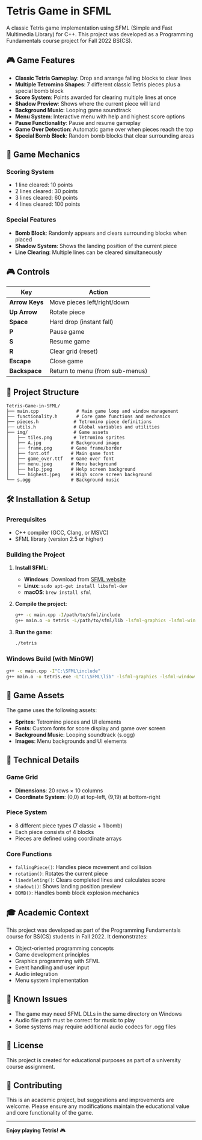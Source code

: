 # Tetris Game in SFML

A classic Tetris game implementation using SFML (Simple and Fast Multimedia Library) for C++. This project was developed as a Programming Fundamentals course project for Fall 2022 BS(CS).

## 🎮 Game Features

- **Classic Tetris Gameplay**: Drop and arrange falling blocks to clear lines
- **Multiple Tetromino Shapes**: 7 different classic Tetris pieces plus a special bomb block
- **Score System**: Points awarded for clearing multiple lines at once
- **Shadow Preview**: Shows where the current piece will land
- **Background Music**: Looping game soundtrack
- **Menu System**: Interactive menu with help and highest score options
- **Pause Functionality**: Pause and resume gameplay
- **Game Over Detection**: Automatic game over when pieces reach the top
- **Special Bomb Block**: Random bomb blocks that clear surrounding areas

## 🎯 Game Mechanics

### Scoring System
- 1 line cleared: 10 points
- 2 lines cleared: 30 points  
- 3 lines cleared: 60 points
- 4 lines cleared: 100 points

### Special Features
- **Bomb Block**: Randomly appears and clears surrounding blocks when placed
- **Shadow System**: Shows the landing position of the current piece
- **Line Clearing**: Multiple lines can be cleared simultaneously

## 🎮 Controls

| Key | Action |
|-----|--------|
| **Arrow Keys** | Move pieces left/right/down |
| **Up Arrow** | Rotate piece |
| **Space** | Hard drop (instant fall) |
| **P** | Pause game |
| **S** | Resume game |
| **R** | Clear grid (reset) |
| **Escape** | Close game |
| **Backspace** | Return to menu (from sub-menus) |

## 📁 Project Structure

```
Tetris-Game-in-SFML/
├── main.cpp              # Main game loop and window management
├── functionality.h       # Core game functions and mechanics
├── pieces.h             # Tetromino piece definitions
├── utils.h              # Global variables and utilities
├── img/                 # Game assets
│   ├── tiles.png        # Tetromino sprites
│   ├── A.jpg           # Background image
│   ├── frame.png       # Game frame/border
│   ├── font.otf        # Main game font
│   ├── game_over.ttf   # Game over font
│   ├── menu.jpeg       # Menu background
│   ├── help.jpeg       # Help screen background
│   └── highest.jpeg    # High score screen background
└── s.ogg               # Background music
```

## 🛠️ Installation & Setup

### Prerequisites
- C++ compiler (GCC, Clang, or MSVC)
- SFML library (version 2.5 or higher)

### Building the Project

1. **Install SFML**:
   - **Windows**: Download from [SFML website](https://www.sfml-dev.org/download.php)
   - **Linux**: `sudo apt-get install libsfml-dev`
   - **macOS**: `brew install sfml`

2. **Compile the project**:
   ```bash
   g++ -c main.cpp -I/path/to/sfml/include
   g++ main.o -o tetris -L/path/to/sfml/lib -lsfml-graphics -lsfml-window -lsfml-system -lsfml-audio
   ```

3. **Run the game**:
   ```bash
   ./tetris
   ```

### Windows Build (with MinGW)
```bash
g++ -c main.cpp -I"C:\SFML\include"
g++ main.o -o tetris.exe -L"C:\SFML\lib" -lsfml-graphics -lsfml-window -lsfml-system -lsfml-audio
```

## 🎨 Game Assets

The game uses the following assets:
- **Sprites**: Tetromino pieces and UI elements
- **Fonts**: Custom fonts for score display and game over screen
- **Background Music**: Looping soundtrack (s.ogg)
- **Images**: Menu backgrounds and UI elements

## 🔧 Technical Details

### Game Grid
- **Dimensions**: 20 rows × 10 columns
- **Coordinate System**: (0,0) at top-left, (9,19) at bottom-right

### Piece System
- 8 different piece types (7 classic + 1 bomb)
- Each piece consists of 4 blocks
- Pieces are defined using coordinate arrays

### Core Functions
- `fallingPiece()`: Handles piece movement and collision
- `rotation()`: Rotates the current piece
- `linedeleting()`: Clears completed lines and calculates score
- `shadow1()`: Shows landing position preview
- `BOMB()`: Handles bomb block explosion mechanics

## 🎓 Academic Context

This project was developed as part of the Programming Fundamentals course for BS(CS) students in Fall 2022. It demonstrates:
- Object-oriented programming concepts
- Game development principles
- Graphics programming with SFML
- Event handling and user input
- Audio integration
- Menu system implementation

## 🐛 Known Issues

- The game may need SFML DLLs in the same directory on Windows
- Audio file path must be correct for music to play
- Some systems may require additional audio codecs for .ogg files

## 📝 License

This project is created for educational purposes as part of a university course assignment.

## 🤝 Contributing

This is an academic project, but suggestions and improvements are welcome. Please ensure any modifications maintain the educational value and core functionality of the game.

---

**Enjoy playing Tetris!** 🎮 